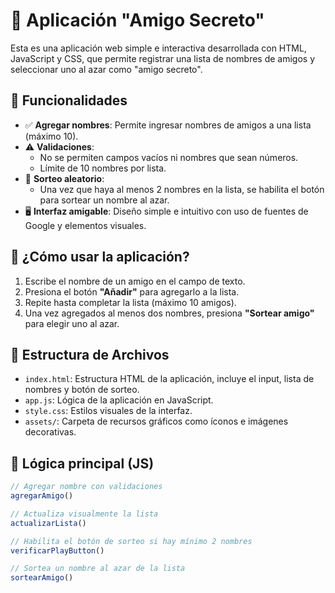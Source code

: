 # 🎁 Aplicación "Amigo Secreto"

Esta es una aplicación web simple e interactiva desarrollada con HTML, JavaScript y CSS, que permite registrar una lista de nombres de amigos y seleccionar uno al azar como "amigo secreto".

## 🧩 Funcionalidades

- ✅ **Agregar nombres**: Permite ingresar nombres de amigos a una lista (máximo 10).
- ⚠️ **Validaciones**:
  - No se permiten campos vacíos ni nombres que sean números.
  - Límite de 10 nombres por lista.
- 🎲 **Sorteo aleatorio**:
  - Una vez que haya al menos 2 nombres en la lista, se habilita el botón para sortear un nombre al azar.
- 🖥️ **Interfaz amigable**: Diseño simple e intuitivo con uso de fuentes de Google y elementos visuales.

## 🧪 ¿Cómo usar la aplicación?

1. Escribe el nombre de un amigo en el campo de texto.
2. Presiona el botón **"Añadir"** para agregarlo a la lista.
3. Repite hasta completar la lista (máximo 10 amigos).
4. Una vez agregados al menos dos nombres, presiona **"Sortear amigo"** para elegir uno al azar.

## 📁 Estructura de Archivos

- `index.html`: Estructura HTML de la aplicación, incluye el input, lista de nombres y botón de sorteo.
- `app.js`: Lógica de la aplicación en JavaScript.
- `style.css`: Estilos visuales de la interfaz.
- `assets/`: Carpeta de recursos gráficos como íconos e imágenes decorativas.

## 🧠 Lógica principal (JS)

```javascript
// Agregar nombre con validaciones
agregarAmigo()

// Actualiza visualmente la lista
actualizarLista()

// Habilita el botón de sorteo si hay mínimo 2 nombres
verificarPlayButton()

// Sortea un nombre al azar de la lista
sortearAmigo()
